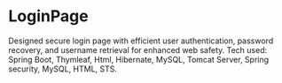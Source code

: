 # LoginPage
Designed secure login page with efficient user authentication, password recovery, and username retrieval for enhanced web
safety. 
Tech used: Spring Boot, Thymleaf, Html, Hibernate, MySQL, Tomcat Server, Spring security, MySQL, HTML, STS.
